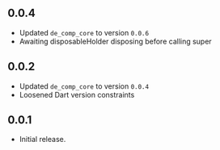 ## 0.0.4

* Updated `de_comp_core` to version `0.0.6`
* Awaiting disposableHolder disposing before calling super

## 0.0.2

* Updated `de_comp_core` to version `0.0.4`
* Loosened Dart version constraints

## 0.0.1

* Initial release.
